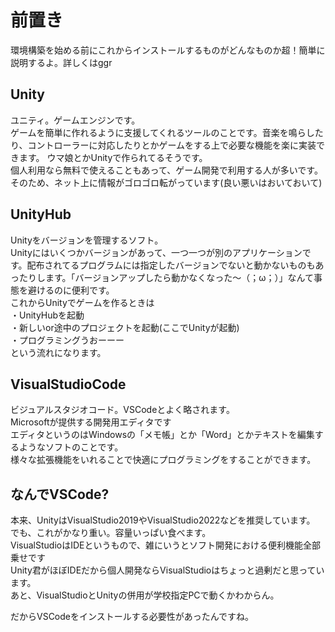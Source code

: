# 前置き
環境構築を始める前にこれからインストールするものがどんなものか超！簡単に説明するよ。詳しくはggr

## Unity
ユニティ。ゲームエンジンです。  
ゲームを簡単に作れるように支援してくれるツールのことです。音楽を鳴らしたり、コントローラーに対応したりとかゲームをする上で必要な機能を楽に実装できます。  ウマ娘とかUnityで作られてるそうです。  
個人利用なら無料で使えることもあって、ゲーム開発で利用する人が多いです。そのため、ネット上に情報がゴロゴロ転がっています(良い悪いはおいておいて)  
  
## UnityHub
Unityをバージョンを管理するソフト。  
Unityにはいくつかバージョンがあって、一つ一つが別のアプリケーションです。配布されてるプログラムには指定したバージョンでないと動かないものもあったりします。「バージョンアップしたら動かなくなった～（；ω；）」なんて事態を避けるのに便利です。  
これからUnityでゲームを作るときは  
・UnityHubを起動  
・新しいor途中のプロジェクトを起動(ここでUnityが起動)  
・プログラミングうおーーー  
という流れになります。  

## VisualStudioCode
ビジュアルスタジオコード。VSCodeとよく略されます。  
Microsoftが提供する開発用エディタです  
エディタというのはWindowsの「メモ帳」とか「Word」とかテキストを編集するようなソフトのことです。  
様々な拡張機能をいれることで快適にプログラミングをすることができます。
  
## なんでVSCode?
本来、UnityはVisualStudio2019やVisualStudio2022などを推奨しています。  
でも、これがかなり重い。容量いっぱい食べます。  
VisualStudioはIDEというもので、雑にいうとソフト開発における便利機能全部乗せです  
Unity君がほぼIDEだから個人開発ならVisualStudioはちょっと過剰だと思っています。  
あと、VisualStudioとUnityの併用が学校指定PCで動くかわからん。
  
だからVSCodeをインストールする必要性があったんですね。  
